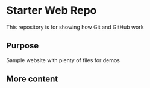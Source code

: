 # Starter Web Repo

This repository is for showing how Git and GitHub work

## Purpose

Sample website with plenty of files for demos

## More content